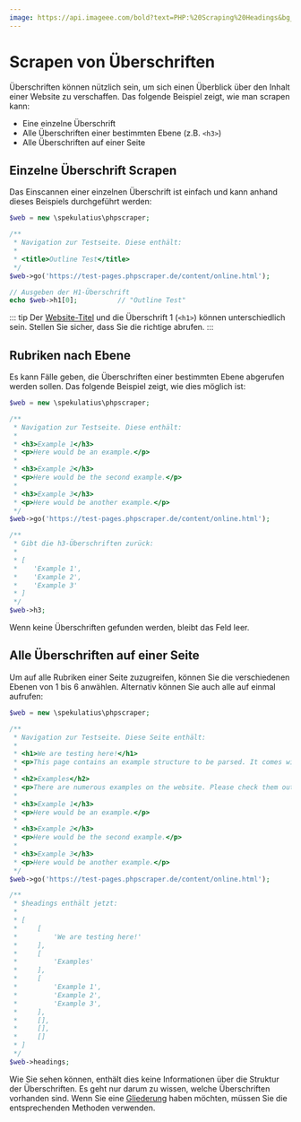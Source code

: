 ```yaml
---
image: https://api.imageee.com/bold?text=PHP:%20Scraping%20Headings&bg_image=https://images.unsplash.com/photo-1542762933-ab3502717ce7
---
```


# Scrapen von Überschriften

Überschriften können nützlich sein, um sich einen Überblick über den Inhalt einer Website zu verschaffen. Das folgende Beispiel zeigt, wie man scrapen kann:

 - Eine einzelne Überschrift
 - Alle Überschriften einer bestimmten Ebene (z.B. `<h3>`)
 - Alle Überschriften auf einer Seite


## Einzelne Überschrift Scrapen

Das Einscannen einer einzelnen Überschrift ist einfach und kann anhand dieses Beispiels durchgeführt werden:

```php
$web = new \spekulatius\phpscraper;

/**
 * Navigation zur Testseite. Diese enthält:
 *
 * <title>Outline Test</title>
 */
$web->go('https://test-pages.phpscraper.de/content/online.html');

// Ausgeben der H1-Überschrift
echo $web->h1[0];          // "Outline Test"
```

::: tip
Der [Website-Titel](/de/examples/scrape-website-title.html) und die Überschrift 1 (`<h1>`) können unterschiedlich sein. Stellen Sie sicher, dass Sie die richtige abrufen.
:::


## Rubriken nach Ebene

Es kann Fälle geben, die Überschriften einer bestimmten Ebene abgerufen werden sollen. Das folgende Beispiel zeigt, wie dies möglich ist:

```php
$web = new \spekulatius\phpscraper;

/**
 * Navigation zur Testseite. Diese enthält:
 *
 * <h3>Example 1</h3>
 * <p>Here would be an example.</p>
 *
 * <h3>Example 2</h3>
 * <p>Here would be the second example.</p>
 *
 * <h3>Example 3</h3>
 * <p>Here would be another example.</p>
 */
$web->go('https://test-pages.phpscraper.de/content/online.html');

/**
 * Gibt die h3-Überschriften zurück:
 *
 * [
 *    'Example 1',
 *    'Example 2',
 *    'Example 3'
 * ]
 */
$web->h3;
```

Wenn keine Überschriften gefunden werden, bleibt das Feld leer.


## Alle Überschriften auf einer Seite

Um auf alle Rubriken einer Seite zuzugreifen, können Sie die verschiedenen Ebenen von 1 bis 6 anwählen. Alternativ können Sie auch alle auf einmal aufrufen:


```php
$web = new \spekulatius\phpscraper;

/**
 * Navigation zur Testseite. Diese Seite enthält:
 *
 * <h1>We are testing here!</h1>
 * <p>This page contains an example structure to be parsed. It comes with a number of headings and nested paragraphs as an scrape example.</p>
 *
 * <h2>Examples</h2>
 * <p>There are numerous examples on the website. Please check them out to get more context on how scraping works.</p>
 *
 * <h3>Example 1</h3>
 * <p>Here would be an example.</p>
 *
 * <h3>Example 2</h3>
 * <p>Here would be the second example.</p>
 *
 * <h3>Example 3</h3>
 * <p>Here would be another example.</p>
 */
$web->go('https://test-pages.phpscraper.de/content/online.html');

/**
 * $headings enthält jetzt:
 *
 * [
 *     [
 *         'We are testing here!'
 *     ],
 *     [
 *         'Examples'
 *     ],
 *     [
 *         'Example 1',
 *         'Example 2',
 *         'Example 3',
 *     ],
 *     [],
 *     [],
 *     []
 * ]
 */
$web->headings;
```

Wie Sie sehen können, enthält dies keine Informationen über die Struktur der Überschriften. Es geht nur darum zu wissen, welche Überschriften vorhanden sind. Wenn Sie eine [Gliederung](/de/examples/outline.html) haben möchten, müssen Sie die entsprechenden Methoden verwenden.
